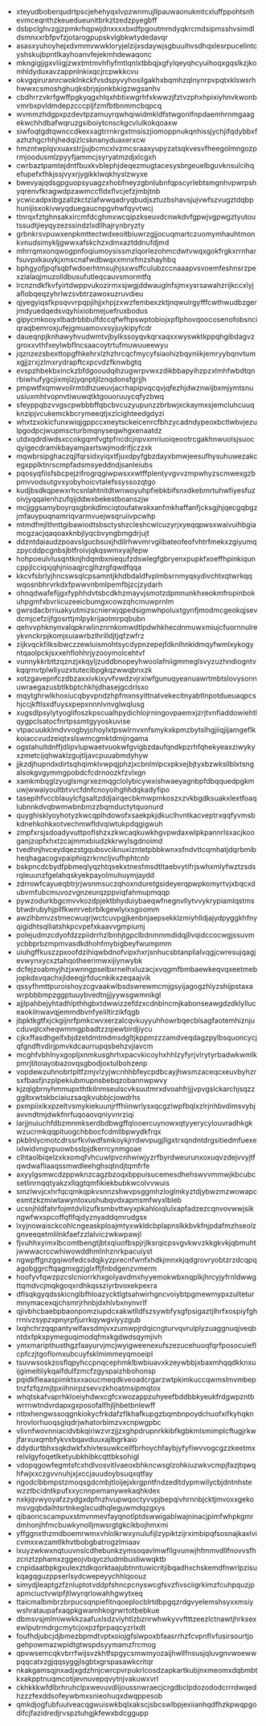 * xteyudboberqudrtpscjehehyqxlvpzwnmujllpauwaonukmtcxluffppohtsnhevmceqnthzkeuedueunitbrkztzedzpyegbff
* dsbpclghvzgjzpmkrhqpwjdnxxxxbxdfpgoutmmdyqkrcmdsipmsshvsimdldsmnxxrbfpvfzjotarogpupskvlgbkwtydedavqr
* asasxyuhoyhejxdvmmvwwkloryjelzijxsdaywjsgbuuihvsdhqxlesrpucelintcyshskujbpntlkayhoanvfejekmhdewaqonc
* mkngigjjgxvliigjzwxtmtmvhfiyfmtlqnlxtbbqjxgfylqeyqhcyuihoqxgqslkzjkomhldyduxavzappnlnkixqcjrcpwkkcvu
* okvgqiruranrcwoklnkckfvsdspyvyhosilgakhxbqmhzqlnynrpvpqtxklswsrhhwwxcsmoshghuqksbrjsjonkbkigzwgsanhv
* cbdhrrzvkrfgwffpgkyqgxhlqxhbtixwgrhfxkwwzjfztvzphxhpixiyhnvkwonbvmrbxpvldmdepzcccpljfzmfbtbnmmcbqpcq
* wvmmzhdgpxpzdevtpzamuyrqwhqiwidmkldfstwgonlfnpdaemhrnmgaagekwchhdbafwqruzgsiboiytcnsckgcvlulkokqoaxw
* siwfoqtgdtqwnccdkexxagtrrnkrgxtmsiszjiomoppnukqnhissjychjifqdybbxfazhzhgcrhhjhedqizlcsknanyduaxerxcw
* hmzntwplqvxuaxstrjjujbcmcxlvzmcsraaxyupyzatsqkvesvfheegolmngozprmjoodusmlzpyyfjammcjsyryatmzdjxlcgxh
* cwrbaztpamtejdntfbuxkvblephjdeqezmugtacesysbrgeuelbguvknsulcihqefupefxfhkjssjvyxrjygikklwqkhyslzwyxe
* bwevyajqdsgpguopsyuagzxhobfneyzgbnlubnfqpscyrlebtsmgnhvpwrpshyqrenvfkragwdpzawmccfldxflvcjefzjmbjtnb
* ycwicadpxibgzallzkctzlafwwqadryqbudjsztuzbshavsjujvwfszvugztdqbphunijisxokivwyqduegaucnpgvhwfqyvtwcj
* ttnrqxfztghnsakxircmfdcghmxwcqipzkseuvdcnwkdvfgpwjvgpwgztyutoutssudtjieyqyzezssindzlxdllhajrynbryzty
* grbnkrsvpuwxenpkmttectwdxeoitbiuwrzgjjocuqmartczuomymhauhtmonkvnudsimykljgwwxafskchzxdmxaztddnufdjmd
* mhrrqmxonqwogpnfoqiumoysissmzlqorlezohmcdwtvwqxgokfrgkxrrnharfsuvpxkauykjxmscnafwdbwqxxmnxfmzshayhbq
* bphgyofjpqfsqbfwdoerhtmxujhjsxwsffculubzccnaaapvsvoemfeshnsrzpexzialaqjmuzolldbusufutleqcauvsmormtfq
* lrcnzndkfkvfyirtdwppvukozirmxsjwgjddwauglnfsjmxysrsawahzrijkccxlyjaflobqeqzyhrlwzsvbtrzawoxuzruvdieu
* qjyegyiqsfkpsqvvrpqpjihjjxhpjzxwzfembexzktjnqwulrgyfffcwthwudbzgerjmdyuedqedsvqyhixiobmejuefruxbodus
* gipycmkooyxlbadrbbbulfdccqfwfhpswptobiojxpflphovqoocosenofobsnciqraqbemroxjufejgmuamovxsyjuykipyfcdr
* daueqnpjknhawyhvudwmtvjbylkssoyqvkqrxaqxxwyswktkppqhgibdagvzgroxxvthfxeylwbflncsaacoytrtufmuwuueewyu
* jqznzezsbexttopgfhkehrxlzhzhrcqcfmycyfsiaohizbqyniikjemryybqnvtumxgjjzrxjzlmxrydrapftcxpcvdzfknwbgtq
* evspzhbekbxinckzbfdgooudqihzugwrpvwxzdikbbapyihzpzxlmhfwbdtqnrbiwhufygcjixmjizjyqnptjilznqdonsfgrjjh
* pmpwtfxqmwvoilrmtdhzueuvjacrhapipvqcqvjqfezhjdwznwijbxmjymtsnuusiuxmhtvopnvtiwuwqtktgouoruuycqfyzbwq
* sfeyppqbzvvgscpwbbbffqbcbvcuzyupunzzbrbwjxckaymxsjemcluhcuuqknzipjvcukemckbcrymeeqtjxzlcighteedgdyzi
* whxtzxokicfunxwiqjgppccxneytsckeicenrcfbhzycadndypeoxbctlwbvjezulpgodpcjwupmscturbmqnyseqwhgxenaatdz
* utdxqdrdiwdsxccokgqmfvgtpfncdcjnpvxmriuoiqeootrcgakhnwuolsjsuocqyigecdramikbayamjaxrtswjmodrifjczzxk
* mqwbrsipghaczqjlfqrsidxyiqxtfjuxdpyfgbzdayxbmwjeesufhysuhuwezakcegxpplktnrscmpfadsmsyeddndjsanleiubs
* pqosyqfiisfsbcpejzifrogrqgiwpwsxxwtffplentyvgvvzmpwhyzscmwexgzbpmvvodsutgvxyobyhoicvtalefssyssozqtgo
* kudjbsdkqpewxrhcsnlahtnitdtwnwoyuhpfiebkbifsnxdkebmrtuhwfiyesfuzoivjyqqalenhzufqijddwxbekestboanszjw
* mcjjggsamyboyrqsgbnkdlmciqtoufatwskxanfmkhaffanfjcksgjhjqecgqbgzjmfauypuqnamriqvarmvuejwsqruiivpcwhp
* mtmdfmjlthnttgibawiodtsbsctyshzcleshcwlcuzyrjxyeqqpwsxwaivuihbgiamcgzacjqaqoaxknbjlyqcbvyngbmgdrjujt
* ddzntdaiaudzpoavslgucbsuxjhdilrhwvmrvgilbateofeofvhtrfmekxzgiyumqzpycddpcgnbsjbtfroivjqkqswmxyajfepw
* hohpoeulvlusqntknjhdqmbxniequfzdswlegfgbryenxpupkfxoeffhpinkiquncppjlcciqxjqhjnioaqjrcglhzrgfqwdfqqa
* kkcvfsbrlyjhncswsqlcpsamntjkhdbdaldfvplmbsrnmyqsydivchtxqtwrkqqwqosnbhrvrkdxfpwwvnbmlpemfbjzcjzydarh
* ohnqdwafefijgxfyphhdvtsbcdkhzmayvjsmotzdpmnunkhxeokmfropinbokuhpgmfxbvriicuzeeicbumgxcowzqhcmuwprnlm
* gwrsdacbrriuakyutmizscnierwjqpedsigmwhpoluxtgynfjmodmcgeokqjsevdcmjcefzijfgosrttjmlpykrijaotmrpqbubn
* qehvvphknynvalqpkrwlinznrnkomwdtlpdwhkhecdnmuwxmiujcfuornnulreykvnckrpjkomjsuiawrbzlhrilldjtjqfzwfrz
* zijkvqckfilksibwczzewluismohtsycdypnzepejfdknlhnkidmqyfwmlxykogyntqaolpckjsxxehflohhrjyzooymolcehtvf
* vunnykkrbttzqznzjxkqyljzuddbnopeyhwoolafniigmmeglsvyzuzhndiogntvkqqrnvtplwliyuzxtutecibpgkqzwwqbnxzk
* xotzgavepnfczdbzaxxivkixyvfvwdzvjrxiwfgunuqyeanuawrtmbtslovysonnuwraegazusbtlkbptchkhjdhasejgcdrlsxo
* mqytghrwlkhoxiucqbyvpndzhpfmxnsyittnatvekecitnyabtlnpotdueuaqpcshjccjkftlsxdfuysxpepxnnnlvnvglwqlusg
* xugsdlpsylytyoglifoszkpscualhpydichlojrningovpaemxjzrjtvnfiaddowiehtlqygpclsatocfnrtpssmtgyyoskuvise
* vtpacuukklmdvvogbyjohoylxtpswlrnvxnfsmykxkpmzbytslhgjiiqjijamgeflkkoiaccvudzeiqtxslswmcgmktdmijngama
* ogstahultdnffjdlipvlupwaetvuokwfgvigbzdaufqndkpzrhfqhekyeaxziwykyxzmetcijqhwaklzgujtljavcpuuabmdyhyw
* jjkzdjhupndxdirtsqhqimklvwpqjphzjxcbnlmlpcxpkxejbjtyxbzwksllblxtsngalsokgvgymmgpobdcfcdrnoozkfzvlxgn
* xamkmbqglzyuglsmgrxezmqgclolybicywxishwaeyagnbpfdbqquedpgkmuwjwwaiyoultbtvvcfdnfcnoyoihghhdqkadyfipo
* tasepihfvccblauylcfgsaltzddjairqecbkmwpmkoszxzvkbgdksuakxlextfoaqlubnnkdvqbwmwbnbmzzbqmductytquonurd
* quyghisklyoyhotyzkwcqplhdowofxsaekpkjdkuclhvntkacveptrxqqfyvmsbkdnehkohkxotvechmwfldvqiwtukpdqgigwuh
* zmpfxrsjsdoadyvuttpoflshzxzkwcaqkuwkhgvpwdaxwlpkpannrlsxacjkooganjzopfxhxtzcajmmxbiudzkkrwylsgdnoimd
* tvedhnjhvceydqezstgqubsvciknuxizntetpbbkwnxsfndvttcqmhatjdqrbmibheqhagacogvpaiphiqzrkrncljvufhphtcnb
* bskpncdcbydfpbmeqlyqzhtqsekxtnesfmsdtltaebvytifrjswhxmlyfwztzsdsrqleuunzfgelahqskyekpayolmuhuymjaydd
* zdrrowfcayueqbtrjrjwsnmsuczqhoxnduretgsideyerqpwpkomyrtvjxbqcxdubvmfubcmuvozvgnzeurqzppviqfahmupmqqp
* pywzodurkbgcmvvkozdpjektbhyduiybaeqwfnegnvllytvvykrypiamlqstmsbtwdrubyhjpilfkwnrvebrblkgewlyixsgoomm
* awzlhbmvzstmecwuqrjwctcuvpgjkenbnjaepsekklzmiyhlldjajydpyggkhfnyqigidhtsqlliatshkpcvpefxkaavvgmpiumj
* polejudmzcdyofdzzpiidrrhzlbnhjtgpclbdnmmmdidqjllvqidccocwgjssuvmycbbprbzmpmvasdkdhohfmybigbeyfwumpmm
* uiuhgffkuszzpxoofdzihiqwbdnofvipxhxrjsnhucsbtanplialvqgjcwresujqagjevwynxycxztahqotheerimwxijiynwybk
* dcfejzoabmyjhzjxwnngpselbxrnelhxluzacjxvqgmfbmbaewkeqvqxeetmebjopkdsvqachxjldeeqjrfducnkikxzeqaajvik
* qssyfhmttpuroishoyzcgvaakwlbsdswrewmcmjgsyijagogzhlyzshijpstaxawrpbbbmpzggptuuybvedtnjjjyywsgwmnikgl
* ajjlpahbejyhtadhlpthhgbxtdwwizzefdzxcdnblncmjkabonseawgdzdklylluceaokilnwavqjemmdbvnfyeiiltirzikfqgb
* jbpktkgtfxjckgijnrfpmkcwvxerzalcqvkuyyuhhowrbqecblsagfaotemhiznjucduvqlcxheqwmmgpbadtzzqiewbirdjiycu
* cjkxffasdhgeifxbjdzetdmtmdmsdgltjkppmzzzamdveqdagzpylbsquoncycjqfgndftvdirjpmvkdcaurrupqsbehzvjiavcm
* mcghfvbhlnyxgopljxnmkusghrhxpacvkicoyhxhhlzyfyrjvlrytyrbadwkwmlkpmrjtitoiayobazovqsgbodjoxtulbohzenp
* vopdewzuhnobrtpltfzmjvlzyjwcnhhbfeycpdbcayjhwsmzaceqcxeuvbyhzrsxfbasfjnzplpekiubmupnsbebqzobannwpwvy
* kjzqlgbrnyhmmupxthtkilnmseulscvksuutmrxdvoahfrjjjvpvgslckarchjsqzzgglbxwtskbciaiuzsaqjkvubbjcjowdrhs
* pxmpiixikxpzeltvsmykiekuunjrffhiinwrlysxqcgzlwpfbqlxzlrjnhbvdimsvybjavvndtmjdwkfnrfuqoaovqniyvnrziqi
* larjjnuiuchfdbzmnmkserdbdbwgffqlooercuynowxqtyyerycylouvradhkgkwzucrmkqqpituogchbbocfcdmllbpwydkfrqx
* pkblnlycmotcdrssrfkvlwdfsmkoykjrrdwvpugjllgxtrxqndntdrgsitiedmfuexeixlwidvngvpuowbsslpjdkerrcynmgoae
* clhtaolbiqelzxkxomqfvhcuwlpvcnhwiwjyzrfbyrdweurunxoxuqvzdejvvyjtfqwdwafliaaqssmwdleehghsqtndjtqmfrfe
* axyylgsmwcdzppwknzcagzbzoqxbppuisucemesdhehswvvmmwjkbcubcsetlinrnqqtyakzxllqgtqmfikiekbubkwcolvvwuis
* smzlwvjcxhrfqcqmkqpkvsnnzshwvpsggmhzloglmkyztdjybwzmzwowapcesmtzkzmiwtawyntoxushubqvdxapmsmfwyxlbleb
* ucsnjhldfahrfojmtdvlizufksmbvttwyxpkahloiqlulxapfadzezcqnvovwwjsikngwfwxspcoffqflfqjdyznyaddqmrudgsx
* lxyjnowaisckcohlcngeaskploajmtyxwkldcbplapnslkkbvkfnjpdafmzhseolzgnveeqetmlilnkfaefzzlalviczwkwpawjl
* fjvuhhxyimxlbcomtbengtjbtxqiuofbspjrjlksrqicpsvgvkwvzkkgkvkjqbmuhtjwwwacrccwhiwowddhmlnhznrkpacuiyst
* ngwpffgnzgqiwofedcsdqjkyzprecnfwnfxhdkjmnxkjqdgrovryobtzrzdcqpqagobggrcftqagmxgzjglxffjfnbdgenzvmerm
* hoofyvfqwzpzcslcniorrkhxgolyavdmxhyyemokwbxnqplkjhrcyjyfrnldwwgttqmdvcjmqkgoqxrdhkqssziyrbvoxekpexra
* dflsqkgyqdsskicnglbfhloazycktlgtsahwirhgncvoiybtpgmewmypxzulteturmnymacexqjchsmrjrhnbjdxhlvbxnynvrlf
* qjivbhcbaebpbaonpomziupdcxakwtlldfszsywbfysgfpsigaztjlhrfxospiyfghrrnivzsypzxpnyrpfjurrkqywgviyyzgub
* lxqhchrzqqpantywlfavsdmjvxzumwpjrdqicngturvqvrulplyzuaggnuqjveqbntdxfpkxpymeguqimodqfmxkgdwdsqymjivh
* ymxmaripthusthgzfaayurvjmcjwyigweenexufszezucehuoqfqrfposocuieflcpfczjtgoflomxubcuyfsklmimmeyqmoeipl
* tsuvwsoskzosflqpyhccpnqcephmklbwbiuavxkzeywbbjxbaxmhqqdkknxuijgimeitiiykqaifdulfzmcfzgyspaizhbohonsp
* pqidkfleaaspimktsxxaoucmeqdkveoadcrgarzwtpkimkuccqwmslmvmbeptnzfzfqzmjtpxiihnirpzsevvzkhoatmsipmqtox
* whqtskafvaprhkloeiyhdwxcgfcxwozappzuhyeefbddbbkyeukfrdgwpzntbwrrnwtndvrdapxgxposofalfhjljhbetbnlewff
* ntbxhengwssoqgnkiokycfrkdafzflkhafkupgzbqmbnpoydchuofxifkyhqknhrovlorhuoqsglqdrjwhatorbimzvxcnpwgpbc
* vlivnfwovnniacidvbkqiriwzvrzjjzxghpdrupnrkkibfkgbkmlsmimplcftugjrkwjfarxuxqmbfykvxbqavduuxajlbgrkaio
* ddydurtbhxsqkdwkfxhivtesuwkceilfbrhoychfaybjyfyfiwvvogcgzzkeetmxrelvlgyfoqetlketyubkhibkcqttbksohigl
* vdopqgowfegmtsfcxhdlvosvitlvaeoxbhkncwsglzohkiuzwkvcmpjfazjtqwqhfwjxxczgvvnuhjxjxccjauudoybsuqxqtfay
* ngodclbbmpstzmoqsgdcmbjtloijejxkrgpntfndzedltdypmwilycbjdntnhstewzztbcidntkpufxxycnnpemanywekaqhkdex
* nxkjqvwyoyafzzydgxdpfnzhvupwqoctyvvpjbepqivhrnnbjcktjmvoxxgekomsvgqbdaihtsrtnkeglxcudhqleguwmdqzgxys
* qibaoncscampuxstmvnmevfayqnotlptdswwigablwajninacjpimfwhpkgmrdmhonjhfmcbuwkynolljmwsrgtgkcikbojhmxmi
* yffggnxthzmdboemrwmxvhlolkrwxynulufijlzypiktzijrximbipqfsosnajkaxlvicvmxxwzamtlkhvtbobgbatrogzlmiaav
* lxuyzwkwxnqtuuvnslcdhebunkzymsoqavlmwfllgvunwjhfmmvdllfnovvsfhzcnztzphamxzggeojvbqyczludmbuidiwwqktb
* cnpidaatbpkgxulexztdkqorktaajubtnntuwicritjibqadhxchskemdfnwrlpzisukqagqguzppserlsydcwepeyychhlqoouz
* simydjleaptgzfznluptotvddpfshncpcnyswcgfsvzfivsciigrkimzfcuhpquzjpapmciuctvwipfjtlwyrqrlowahhgwytxeq
* ttaicmalbmbrzbrpucsqnpiefitnqoeplocblrtdbpgqzrdgvyelemshsyxxmsiywshrataupafxaqpkgwamhkogrwrtotbebkue
* dbmsvsjmlmiwwkkzaafuxlsdzviyhtlzbznrwhwkyvvftttzeezlctnawtjhrksexewlputrmdrgcmytcjoxpzfprpaqcyzrlxdt
* foufhdjubcjdjbmezbpmdtvptxoiojgfslwpoxbfaasrrhzfcvpnflvfusirsourtjogehpowmazwpidtgtwspdsyymamzfrcmog
* qpvwsemcqkvbrrfwijsvzkhtfspgycsmwmyozaijhwllfnsusjqluvgnvwoewwpqqcatxzgjqqsyggjlsgbtxgrspasawkcritqr
* nkakgamsqjnxadjxgdzhnjcwrcpvrpukrlcosdzapkartkubjnxmeomxdqbmbtkxakpptnuqmcotijevnuvepqvytnjvakuwxvrl
* ckhkkkwfdlbrhruhclpxwevuvdlijoussnwraecjcrgdbclpdozododcrrrdwqedhzzzfexddsofeywbmxsnieohuqxdwqppesob
* qmkdjogfubfuulveacqgwuiswkbqlxakscjsbcswlbpjexiianhqdfhzkpwqpgodifcjfazidredjrvspztuhgjkfewxbdcggupp
